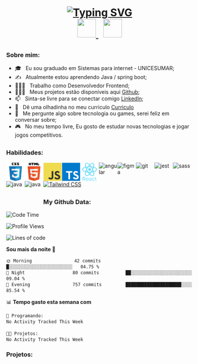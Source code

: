 <!-- Header typing -->
<h1 align="center">
<a href="https://git.io/typing-svg"><img src="https://readme-typing-svg.demolab.com?font=Fira+Codes&weight=800&size=30&pause=1000&center=true&multiline=true&width=500&height=124&lines=Fala+Galera;Eu+sou+Mateus+Oliveira;%C3%89+um+prazer!" alt="Typing SVG" /></a>
<!-- Social media and Contact  -->
<div align="center">
<a href = "mailto:mmcc.silveira@gmail.com"><img  width="50" height="50" src="https://user-images.githubusercontent.com/42783697/214699405-1f3318d6-28e6-47e7-99d4-0da08c43d526.png" target="_blank">
</a>
&nbsp;
<a href="https://www.linkedin.com/in/mateus-h-o-silveira/" target="_blank"><img  width="50" height="50" src="https://user-images.githubusercontent.com/42783697/214698902-69cc6bfc-1060-47dd-bbba-5796b9256fdb.png" target="_blank"></a> 
</div>
</a>


## <!-- About me -->

### Sobre mim:

- :mortar_board: &nbsp; Eu sou graduado em Sistemas para internet - UNICESUMAR; 
- :writing_hand: &nbsp; Atualmente estou aprendendo Java / spring boot;
- 👨🏻‍💻 &nbsp; Trabalho como Desenvolvedor Frontend;
- 👨🏻‍💻 &nbsp; Meus projetos estão disponíveis aqui [Github](https://github.com/SuetamId?tab=repositories);
- 📫 &nbsp; Sinta-se livre para se conectar comigo [LinkedIn](https://www.linkedin.com/in/mateus-h-o-silveira/);
- 📝 &nbsp; Dê uma olhadinha no meu curriculo [Curriculo](#)
- 💬 &nbsp; Me pergunte algo sobre tecnologia ou games, serei feliz em conversar sobre;
- :video_game: &nbsp; No meu tempo livre, Eu gosto de estudar novas tecnologias e jogar jogos competitivos.


## <!-- Habilidades -->

### Habilidades: 
<p align="left">
<a href="https://www.w3schools.com/css/" target="_blank" rel="noreferrer">
<img align="left" src="https://raw.githubusercontent.com/devicons/devicon/master/icons/css3/css3-original-wordmark.svg" alt="css3" width="50" height="50"/>
</a>
<a href="https://www.w3.org/html/" target="_blank" rel="noreferrer"> <img  align="left" src="https://raw.githubusercontent.com/devicons/devicon/master/icons/html5/html5-original-wordmark.svg" alt="html5" width="50" height="50"/>
</a>
<a href="https://developer.mozilla.org/en-US/docs/Web/JavaScript" target="_blank" rel="noreferrer"> <img align="left" src="https://raw.githubusercontent.com/devicons/devicon/master/icons/javascript/javascript-original.svg" alt="javascript" width="50" height="50"/>
<a href="https://www.typescriptlang.org/" target="_blank" rel="noreferrer"> <img  align="left" src="https://raw.githubusercontent.com/devicons/devicon/master/icons/typescript/typescript-original.svg" alt="typescript" width="50" height="50"/> 
</a>
<a href="https://reactjs.org/" target="_blank" rel="noreferrer"> <img align="left" src="https://raw.githubusercontent.com/devicons/devicon/master/icons/react/react-original-wordmark.svg" alt="react" width="50" height="50"/>
</a>
 <a href="https://angular.io/start" target="_blank" rel="noreferrer"> <img align="left" src="https://cdn.jsdelivr.net/gh/devicons/devicon/icons/angularjs/angularjs-original.svg" alt="angular" width="50" height="50"/>
</a>
<a href="https://www.figma.com/" target="_blank" rel="noreferrer"> <img align="left" src="https://www.vectorlogo.zone/logos/figma/figma-icon.svg" alt="figma" width="50" height="50"/>
</a>
<a href="https://git-scm.com/" target="_blank" rel="noreferrer"> <img align="left" src="https://www.vectorlogo.zone/logos/git-scm/git-scm-icon.svg" alt="git" width="50" height="50"/>
</a>
<a href="https://jestjs.io/pt-BR/" target="_blank" rel="noreferrer"> <img align="left" src="https://user-images.githubusercontent.com/25181517/187955005-f4ca6f1a-e727-497b-b81b-93fb9726268e.png" alt="jest" width="50" height="50"/>
</a>
  <a href="https://sass-lang.com/" target="_blank" rel="noreferrer"> <img align="left" src="https://user-images.githubusercontent.com/25181517/192158956-48192682-23d5-4bfc-9dfb-6511ade346bc.png" alt="sass" width="50" height="50"/>
</a>
  </a>
    <a href="https://tailwindcss.com/" target="_blank" rel="noreferrer"> <img width="50" src="https://user-images.githubusercontent.com/25181517/202896760-337261ed-ee92-4979-84c4-d4b829c7355d.png" alt="Tailwind CSS" title="Tailwind CSS"/>
</a>
  </a>
  <a href="https://www.java.com/pt-BR/" target="_blank" rel="noreferrer"> <img align="left" src="https://user-images.githubusercontent.com/25181517/117201156-9a724800-adec-11eb-9a9d-3cd0f67da4bc.png" alt="java" width="50" height="50"/>
</a>
    <a href="https://spring.io/projects/spring-boot/" target="_blank" rel="noreferrer"> <img align="left" src="https://user-images.githubusercontent.com/25181517/183891303-41f257f8-6b3d-487c-aa56-c497b880d0fb.png" alt="java" width="50" height="50"/>
</a>
</p>

##

<!-- Status -->
### My Github Data:
<!--START_SECTION:waka-->
![Code Time](http://img.shields.io/badge/Code%20Time-212%20hrs%2018%20mins-blue)

![Profile Views](http://img.shields.io/badge/Profile%20Views-0-blue)

![Lines of code](https://img.shields.io/badge/From%20Hello%20World%20I%27ve%20Written-88.8%20thousand%20lines%20of%20code-blue)


**Sou mais da noite 🦉** 

```text
🌞 Morning                42 commits          █░░░░░░░░░░░░░░░░░░░░░░░░   04.75 % 
🌙 Night                  80 commits          ██░░░░░░░░░░░░░░░░░░░░░░░   09.04 % 
🌃 Evening                757 commits         █████████████████████░░░░   85.54 % 
```

📊 **Tempo gasto esta semana com** 

```text
💬 Programando: 
No Activity Tracked This Week

🐱‍💻 Projetos: 
No Activity Tracked This Week
```

###  Projetos:

